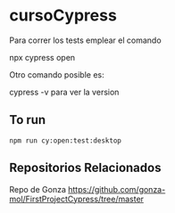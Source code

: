 # cursoCypress
Para correr los tests emplear el comando

npx cypress open

Otro comando posible es:

cypress -v para ver la version

## To run
```npm run cy:open:test:desktop```

## Repositorios Relacionados
Repo de Gonza
https://github.com/gonza-mol/FirstProjectCypress/tree/master